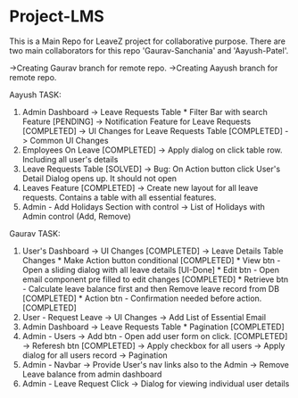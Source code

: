 # Project-LMS
This is a Main Repo for LeaveZ project for collaborative purpose. There are two main collaborators for this repo 'Gaurav-Sanchania' and 'Aayush-Patel'. 

->Creating Gaurav branch for remote repo.
->Creating Aayush branch for remote repo. 

Aayush TASK:
1. Admin Dashboard
    -> Leave Requests Table
        * Filter Bar with search Feature [PENDING]
    -> Notification Feature for Leave Requests [COMPLETED]
    -> UI Changes for Leave Requests Table [COMPLETED]
    -> Common UI Changes
2. Employees On Leave [COMPLETED]
    -> Apply dialog on click table row. Including all user's details
3. Leave Requests Table [SOLVED]
    -> Bug: On Action button click User's Detail Dialog opens up. It should not open
4. Leaves Feature [COMPLETED]
    -> Create new layout for all leave requests. Contains a table with all essential features.
5. Admin - Add Holidays Section with control
    -> List of Holidays with Admin control (Add, Remove)
 
Gaurav TASK:
1. User's Dashboard
    -> UI Changes [COMPLETED]
    -> Leave Details Table Changes
        * Make Action button conditional [COMPLETED]
        * View btn - Open a sliding dialog with all leave details [UI-Done]
        * Edit btn - Open email component pre filled to edit changes [COMPLETED]
        * Retrieve btn - Calculate leave balance first and then Remove leave record from DB [COMPLETED]
        * Action btn - Confirmation needed before action. [COMPLETED]
2. User - Request Leave
    -> UI Changes
    -> Add List of Essential Email
3. Admin Dashboard
    -> Leave Requests Table
        * Pagination [COMPLETED]
4. Admin - Users
    -> Add btn - Open add user form on click. [COMPLETED]
    -> Referesh btn [COMPLETED]
    -> Apply checkbox for all users
    -> Apply dialog for all users record
    -> Pagination
5. Admin - Navbar 
    -> Provide User's nav links also to the Admin
    -> Remove Leave balance from admin dashboard
6. Admin - Leave Request Click
    -> Dialog for viewing individual user details